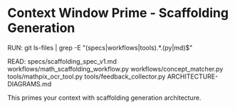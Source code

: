 # Context Window Prime - Scaffolding Generation

RUN:
    git ls-files | grep -E "(specs|workflows|tools).*\.(py|md)$"

READ:
    specs/scaffolding_spec_v1.md
    workflows/math_scaffolding_workflow.py
    workflows/concept_matcher.py
    tools/mathpix_ocr_tool.py
    tools/feedback_collector.py
    ARCHITECTURE-DIAGRAMS.md

This primes your context with scaffolding generation architecture.

